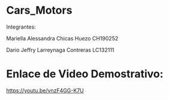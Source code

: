 # Cars_Motors
Integrantes:

Mariella Alessandra Chicas Huezo CH190252

Dario Jeffry Larreynaga Contreras LC132111
# Enlace de Video Demostrativo:

https://youtu.be/vnzF4GG-K7U
